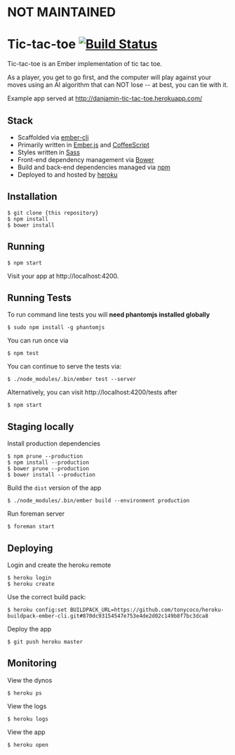 # NOT MAINTAINED

# Tic-tac-toe [![Build Status](https://travis-ci.org/danjamin/tic-tac-toe.svg?branch=master)](https://travis-ci.org/danjamin/tic-tac-toe)

Tic-tac-toe is an Ember implementation of tic tac toe.

As a player, you get to go first, and the computer will play against your moves
using an AI algorithm that can NOT lose -- at best, you can tie with it.

Example app served at http://danjamin-tic-tac-toe.herokuapp.com/

## Stack

* Scaffolded via [ember-cli](http://iamstef.net/ember-cli/)
* Primarily written in [Ember.js](http://emberjs.com/) and [CoffeeScript](http://coffeescript.org/)
* Styles written in [Sass](http://sass-lang.com/)
* Front-end dependency management via [Bower](http://bower.io/)
* Build and back-end dependencies managed via [npm](https://www.npmjs.org/)
* Deployed to and hosted by [heroku](http://heroku.com/)

## Installation

    $ git clone {this repository}
    $ npm install
    $ bower install

## Running

    $ npm start

Visit your app at http://localhost:4200.

## Running Tests

To run command line tests you will **need phantomjs installed globally**

    $ sudo npm install -g phantomjs

You can run once via

    $ npm test

You can continue to serve the tests via:

    $ ./node_modules/.bin/ember test --server

Alternatively, you can visit http://localhost:4200/tests after

    $ npm start

## Staging locally

Install production dependencies

    $ npm prune --production
    $ npm install --production
    $ bower prune --production
    $ bower install --production

Build the `dist` version of the app

    $ ./node_modules/.bin/ember build --environment production

Run foreman server

    $ foreman start

## Deploying

Login and create the heroku remote

    $ heroku login
    $ heroku create

Use the correct build pack:

    $ heroku config:set BUILDPACK_URL=https://github.com/tonycoco/heroku-buildpack-ember-cli.git#870dc93154547e753e4de2d02c149b8f7bc3dca8

Deploy the app

    $ git push heroku master

## Monitoring

View the dynos

    $ heroku ps

View the logs

    $ heroku logs

View the app

    $ heroku open
